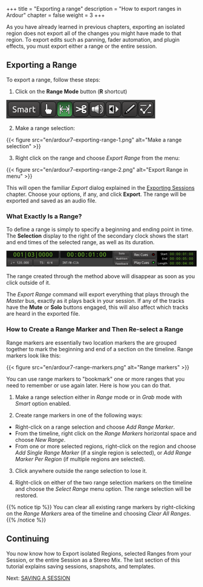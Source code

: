 +++
title = "Exporting a range"
description = "How to export ranges in Ardour"
chapter = false
weight = 3
+++

As you have already learned in previous chapters, exporting an isolated region
does not export all of the changes you might have made to that region. To export edits such as panning, fader automation, and plugin effects, you must
export either a range or the entire session.

## Exporting a Range

To export a range, follow these steps:

1. Click on the **Range Mode** button (**R** shortcut)

![Range mode](en/ardour7-range-edit-mode.png?width=250)

2. Make a range selection:

{{< figure src="en/ardour7-exporting-range-1.png" alt="Make a range selection" >}}

3. Right click on the range and choose _Export Range_ from the menu:

{{< figure src="en/ardour7-exporting-range-2.png" alt="Export Range in menu" >}}

This will open the familiar _Export_ dialog explained in the [Exporting
Sessions](../exporting-a-session) chapter. Choose your options, if any, and
click **Export**. The range will be exported and saved as an audio file.

### What Exactly Is a Range?

To define a range is simply to specify a beginning and ending point in time. The **Selection** display to the right of the secondary clock shows the start and end times of the selected range, as well as its duration.

![Range duration](en/ardour7-range-duration.png?width=600)

The range created through the method above will disappear as soon as you click outside of it.

The _Export Range_ command will export everything that plays through the
_Master_ bus, exactly as it plays back in your session. If any of the tracks
have the **Mute** or **Solo** buttons engaged, this will also affect which
tracks are heard in the exported file.

### How to Create a Range Marker and Then Re-select a Range

Range markers are essentially two location markers the are grouped together to mark the beginning and end of a section on the timeline. Range markers look like this:

{{< figure src="en/ardour7-range-markers.png" alt="Range markers" >}}

You can use range markers to "bookmark" one or more ranges that you need to remember or use again later. Here is how you can do that.

1. Make a range selection either in _Range_ mode or in _Grab_ mode with _Smart_
option enabled.

2. Create range markers in one of the following ways:

* Right-click on a range selection and choose _Add Range Marker_.
* From the timeline, right click on the _Range Markers_ horizontal space and choose _New Range_.
* From one or more selected regions, right-click on the region and choose _Add
Single Range Marker_ (if a single region is selected), or _Add Range Marker Per
Region_ (if multiple regions are selected).

3. Click anywhere outside the range selection to lose it.

4. Right-click on either of the two range selection markers on the timeline and
choose the _Select Range_ menu option. The range selection will be restored.

{{% notice tip %}}
You can clear all existing range markers by right-clicking on the _Range Markers_ area of the timeline and choosing _Clear All Ranges_.
{{% /notice %}}

## Continuing 

You now know how to Export isolated Regions, selected Ranges from your Session, or the entire Session as a Stereo Mix. The last section of this tutorial explains saving sessions, snapshots, and templates.

Next: [SAVING A SESSION](../../saving-sessions/saving-a-session/)
